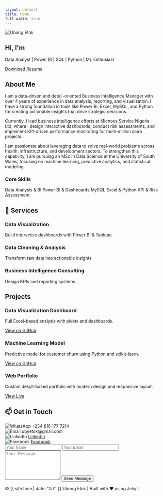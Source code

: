```yaml
---
layout: default
title: Home
full-width: true
---
```


<!-- HERO SECTION -->
<section class="hero" id="home">
  <canvas id="particles-js"></canvas>
  <div class="hero-content">
    <div class="hero-left">
      <img src="{{ '/assets/img/githubpics.jpg' | relative_url }}" alt="Ubong Etok" class="hero-profile">
    </div>
    <div class="hero-right">
      <h1>Hi, I'm <span id="typed"></span></h1>
      <p>Data Analyst | Power BI | SQL | Python | ML Enthusiast</p>
      <a href="/assets/myresume.pdf" class="resume-btn" download>Download Resume</a>
    </div>
  </div>
</section>

<!-- ABOUT SECTION -->
<section id="about">
  <h2>About Me</h2>
  <p>
    I am a data-driven and detail-oriented Business Intelligence Manager with over 4 years of experience in data analysis, reporting, and visualization. I have a strong foundation in tools like Power BI, Excel, MySQL, and Python for creating actionable insights that drive strategic decisions.
  </p>
  <p>
    Currently, I lead business intelligence efforts at Micnous Service Nigeria Ltd, where I design interactive dashboards, conduct risk assessments, and implement KPI-driven performance monitoring for multi-million naira projects.
  </p>
  <p>
    I am passionate about leveraging data to solve real-world problems across health, infrastructure, and development sectors. To strengthen this capability, I am pursuing an MSc in Data Science at the University of South Wales, focusing on machine learning, predictive analytics, and statistical modeling.
  </p>

  <h3>Core Skills</h3>
  <div class="skills">
    <span class="skill-badge">Data Analysis & BI</span>
    <span class="skill-badge">Power BI & Dashboards</span>
    <span class="skill-badge">MySQL</span>
    <span class="skill-badge">Excel & Python</span>
    <span class="skill-badge">KPI & Risk Assessment</span>
  </div>
</section>

<!-- SERVICES SECTION -->
<section id="services">
  <h2>💼 Services</h2>
  <div class="projects-grid">
    <div class="project-card">
      <h3>Data Visualization</h3>
      <p>Build interactive dashboards with Power BI & Tableau</p>
    </div>
    <div class="project-card">
      <h3>Data Cleaning & Analysis</h3>
      <p>Transform raw data into actionable insights</p>
    </div>
    <div class="project-card">
      <h3>Business Intelligence Consulting</h3>
      <p>Design KPIs and reporting systems</p>
    </div>
  </div>
</section>

<!-- PROJECTS SECTION -->
<section id="projects">
  <h2>Projects</h2>
  <div class="projects-grid">
    <div class="project-card">
      <h3>Data Visualization Dashboard</h3>
      <p>Full Excel-based analysis with pivots and dashboards.</p>
      <a href="https://github.com/xzibitetok/Xzibit-Sales-Analysis" target="_blank">View on GitHub</a>
    </div>
    <div class="project-card">
      <h3>Machine Learning Model</h3>
      <p>Predictive model for customer churn using Python and scikit-learn.</p>
      <a href="https://github.com/xzibitetok/project2" target="_blank">View on GitHub</a>
    </div>
    <div class="project-card">
      <h3>Web Portfolio</h3>
      <p>Custom Jekyll-based portfolio with modern design and responsive layout.</p>
      <a href="https://xzibitetok.github.io" target="_blank">View Live</a>
    </div>
  </div>
</section>

<!-- CONTACT SECTION -->
<section id="contact">
  <h2>📫 Get in Touch</h2>
  <div class="contact-grid">
    <div class="contact-card">
      <img src="{{ '/assets/img/whatsapp.png' | relative_url }}" alt="WhatsApp">
      <span>+234 816 177 7214</span>
    </div>
    <div class="contact-card">
      <img src="{{ '/assets/img/email.png' | relative_url }}" alt="Email">
      <span>ubyetok@gmail.com</span>
    </div>
    <div class="contact-card">
      <img src="{{ '/assets/img/linkedin.png' | relative_url }}" alt="LinkedIn">
      <a href="https://www.linkedin.com/in/ubong-etok-56b4a0170/" target="_blank">LinkedIn</a>
    </div>
    <div class="contact-card">
      <img src="{{ '/assets/img/facebook.png' | relative_url }}" alt="Facebook">
      <a href="https://www.facebook.com/uby.etok.5" target="_blank">Facebook</a>
    </div>
  </div>

  <form action="https://formspree.io/f/xwpnkevb" method="POST">
    <input type="text" name="name" placeholder="Your Name" required>
    <input type="email" name="_replyto" placeholder="Your Email" required>
    <textarea name="message" rows="6" placeholder="Your Message" required></textarea>
    <button type="submit">Send Message</button>
  </form>
</section>

<footer>
  <p>&copy; {{ site.time | date: '%Y' }} Ubong Etok | Built with ❤️ using Jekyll</p>
</footer>

<!-- TYPED.JS -->
<script src="https://cdn.jsdelivr.net/npm/typed.js@2.0.12"></script>
<script>
  new Typed("#typed", {
    strings: ["Ubong Etok", "Data Scientist", "Data Analyst", "ML Enthusiast", "Tech Innovator"],
    typeSpeed: 70,
    backSpeed: 40,
    loop: true
  });
</script>

<!-- PARTICLES.JS -->
<script src="https://cdn.jsdelivr.net/particles.js/2.0.0/particles.min.js"></script>
<script>
  particlesJS.load('particles-js', '{{ "/assets/particles.json" | relative_url }}', function() {
    console.log('particles.js loaded');
  });
</script>
